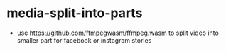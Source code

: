 # media-split-into-parts

- use https://github.com/ffmpegwasm/ffmpeg.wasm to split video into smaller part for facebook or instagram stories
